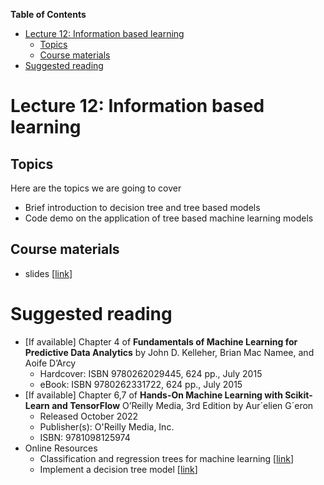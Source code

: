 
**Table of Contents**
- [Lecture 12: Information based learning](#lecture-12-information-based-learning)
  - [Topics](#topics)
  - [Course materials](#course-materials)
- [Suggested reading](#suggested-reading)

# Lecture 12: Information based learning

## Topics
Here are the topics we are going to cover
* Brief introduction to decision tree and tree based models
* Code demo on the application of tree based machine learning models

## Course materials
* slides [[link](https://docs.google.com/presentation/d/1Ggp7qTv5DMprJZgkwNAF92dvv1Apbx5kYWVKni2ty6w/edit#slide=id.p)]

# Suggested reading
* [If available] Chapter 4 of **Fundamentals of Machine Learning for Predictive Data Analytics** by John D. Kelleher, Brian Mac Namee, and Aoife D’Arcy
  * Hardcover: ISBN 9780262029445, 624 pp., July 2015
  * eBook:  ISBN 9780262331722, 624 pp., July 2015
* [If available] Chapter 6,7 of **Hands-On Machine Learning with Scikit-Learn and TensorFlow** O’Reilly Media, 3rd Edition by Aur´elien G´eron
  * Released October 2022
  * Publisher(s): O'Reilly Media, Inc.
  * ISBN: 9781098125974
* Online Resources
  * Classification and regression trees for machine learning [[link](https://machinelearningmastery.com/classification-and-regression-trees-for-machine-learning/)]
  * Implement a decision tree model [[link](https://machinelearningmastery.com/implement-decision-tree-algorithm-scratch-python/)]